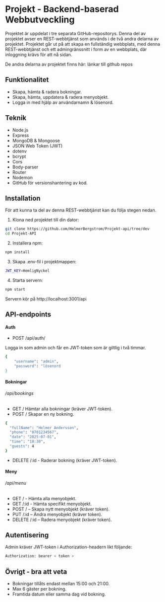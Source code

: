 # Projekt - Backend-baserad Webbutveckling

Projektet är uppdelat i tre separata GitHub-repositorys.
Denna del av projektet avser en REST-webbtjänst som används i de två andra delarna av projektet. Projektet går ut på att 
skapa en fullständig webbplats, med denna REST-webbtjänst och ett admingränssnitt i form av en webbplats, där inloggning krävs för att nå sidan.

De andra delarna av projektet finns här:
länkar till github repos

## Funktionalitet

- Skapa, hämta & radera bokningar.
- Skapa, hämta, uppdatera & radera menyobjekt.
- Logga in med hjälp av användarnamn & lösenord.

## Teknik

- Node.js
- Express
- MongoDB & Mongoose
- JSON Web Token (JWT)
- dotenv
- bcrypt
- Cors
- Body-parser
- Router
- Nodemon
- GitHub för versionshantering av kod.

## Installation 

För att kunna ta del av denna REST-webbtjänst kan du följa stegen nedan.


1. Klona ned projektet till din dator:
```bash
git clone https://github.com/HelmerBergstrom/Projekt-api/tree/dev
cd Projekt-API
```

2. Installera npm:
```bash
npm install
```

3. Skapa .env-fil i projektmappen:
```bash
JWT_KEY=HemligNyckel
```

4. Starta servern:
```bash
npm start
```

Servern kör på http://localhost:3001/api


## API-endpoints

#### Auth

- POST /api/auth/

Logga in som admin och får en JWT-token som är giltlig i två timmar.

```bash
{
    "username": "admin",
    "password": "lösenord
}
```

#### Bokningar
###### /api/bookings

- GET / Hämtar alla bokningar (kräver JWT-token).
- POST / Skapar en ny bokning.

```bash
{
  "fullName": "Helmer Andersson",
  "phone": "0701234567",
  "date": "2025-07-01",
  "time": "18:30",
  "guests": 4
}
```

- DELETE /:id - Raderar bokning (kräver JWT-token).

#### Meny
###### /api/menu

- GET / - Hämta alla menyobjekt.
- GET /:id - Hämta specifikt menyobjekt.
- POST / – Skapa nytt menyobjekt (kräver token).
- PUT /:id – Ändra menyobjekt (kräver token).
- DELETE /:id – Radera menyobjekt (kräver token).

## Autentisering

Admin kräver JWT-token i Authorization-headern likt följande:

```bash
Authorization: bearer < token >
```

## Övrigt - bra att veta

- Bokningar tillåts endast mellan 15:00 och 21:00.
- Max 6 gäster per bokning.
- Framtida datum eller samma dag vid bokning.
